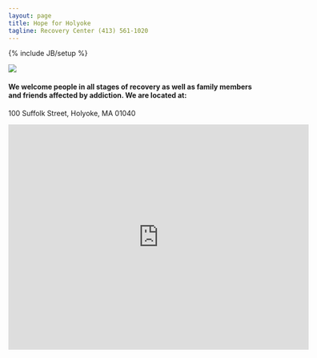 ```yaml
---
layout: page
title: Hope for Holyoke
tagline: Recovery Center (413) 561-1020 
---
```

{% include JB/setup %}

<img class="largewidth" src="{{ site.url }}/assets/images/h4h_building_front.jpg" />

#### We welcome people in all stages of recovery as well as family members and friends affected by addiction. We are located at:

100 Suffolk Street, Holyoke, MA 01040

<iframe src="https://www.google.com/maps/embed?pb=!1m18!1m12!1m3!1d2955.354372224753!2d-72.61247094881442!3d42.20687017909527!2m3!1f0!2f0!3f0!3m2!1i1024!2i768!4f13.1!3m3!1m2!1s0x89e6dc1f24cb9a4f%3A0xd93423361b05edc1!2s100+Suffolk+St%2C+Holyoke%2C+MA+01040!5e0!3m2!1sen!2sus!4v1504894634781" width="600" height="450" frameborder="0" style="border:0" allowfullscreen></iframe>

<!--
<ul>
  {% for post in site.posts %}
    <li>
      <a href="{{ post.url }}">{{ post.title }}</a>
    </li>
  {% endfor %}
</ul>
-->